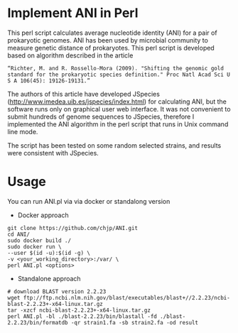 # Implement ANI in Perl
This perl script calculates average nucleotide identity (ANI) for a pair of prokaryotic genomes. ANI has been used by microbial community to measure genetic distance of prokaryotes. This perl script is developed based on algorithm described in the article 
```
“Richter, M. and R. Rossello-Mora (2009). "Shifting the genomic gold standard for the prokaryotic species definition." Proc Natl Acad Sci U S A 106(45): 19126-19131.”
```

The authors of this article have developed JSpecies (http://www.imedea.uib.es/jspecies/index.html) for calculating ANI, but the software runs only on graphical user web interface. It was not convenient to submit hundreds of genome sequences to JSpecies, therefore I implemented the ANI algorithm in the perl script that runs in Unix command line mode.

The script has been tested on some random selected strains, and results were consistent with JSpecies.

# Usage
You can run ANI.pl via via docker or standalong version

- Docker approach
```
git clone https://github.com/chjp/ANI.git
cd ANI/
sudo docker build ./
sudo docker run \
--user $(id -u):$(id -g) \
-v <your_working_directory>:/var/ \
perl ANI.pl <options>
```
- Standalone approach
```
# download BLAST version 2.2.23
wget ftp://ftp.ncbi.nlm.nih.gov/blast/executables/blast+//2.2.23/ncbi-blast-2.2.23+-x64-linux.tar.gz
tar -xzcf ncbi-blast-2.2.23+-x64-linux.tar.gz
perl ANI.pl -bl ./blast-2.2.23/bin/blastall -fd ./blast-2.2.23/bin/formatdb -qr strain1.fa -sb strain2.fa -od result
```
